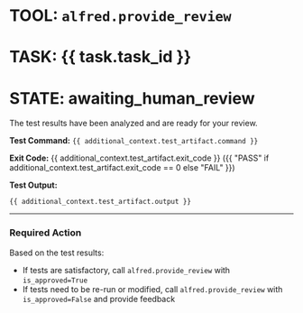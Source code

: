 # TOOL: `alfred.provide_review`
# TASK: {{ task.task_id }}
# STATE: awaiting_human_review

The test results have been analyzed and are ready for your review.

**Test Command:** `{{ additional_context.test_artifact.command }}`

**Exit Code:** {{ additional_context.test_artifact.exit_code }} ({{ "PASS" if additional_context.test_artifact.exit_code == 0 else "FAIL" }})

**Test Output:**
```
{{ additional_context.test_artifact.output }}
```

---
### **Required Action**

Based on the test results:
- If tests are satisfactory, call `alfred.provide_review` with `is_approved=True`
- If tests need to be re-run or modified, call `alfred.provide_review` with `is_approved=False` and provide feedback